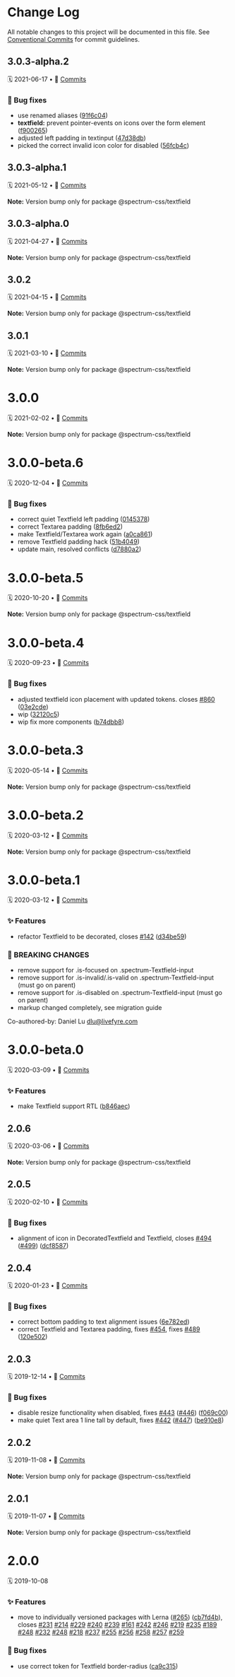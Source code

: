 # Change Log

All notable changes to this project will be documented in this file.
See [Conventional Commits](https://conventionalcommits.org) for commit guidelines.

<a name="3.0.3-alpha.2"></a>
## 3.0.3-alpha.2
🗓 2021-06-17 • 📝 [Commits](https://github.com/adobe/spectrum-css/compare/@spectrum-css/textfield@3.0.3-alpha.1...@spectrum-css/textfield@3.0.3-alpha.2)

### 🐛 Bug fixes

* use renamed aliases ([91f6c04](https://github.com/adobe/spectrum-css/commit/91f6c04))
* **textfield:** prevent pointer-events on icons over the form element ([f900265](https://github.com/adobe/spectrum-css/commit/f900265))
* adjusted left padding in textinput ([47d38db](https://github.com/adobe/spectrum-css/commit/47d38db))
* picked the correct invalid icon color for disabled ([56fcb4c](https://github.com/adobe/spectrum-css/commit/56fcb4c))





<a name="3.0.3-alpha.1"></a>
## 3.0.3-alpha.1
🗓 2021-05-12 • 📝 [Commits](https://github.com/adobe/spectrum-css/compare/@spectrum-css/textfield@3.0.3-alpha.0...@spectrum-css/textfield@3.0.3-alpha.1)

**Note:** Version bump only for package @spectrum-css/textfield





<a name="3.0.3-alpha.0"></a>
## 3.0.3-alpha.0
🗓 2021-04-27 • 📝 [Commits](https://github.com/adobe/spectrum-css/compare/@spectrum-css/textfield@3.0.2...@spectrum-css/textfield@3.0.3-alpha.0)

**Note:** Version bump only for package @spectrum-css/textfield





<a name="3.0.2"></a>
## 3.0.2
🗓 2021-04-15 • 📝 [Commits](https://github.com/adobe/spectrum-css/compare/@spectrum-css/textfield@3.0.1...@spectrum-css/textfield@3.0.2)

**Note:** Version bump only for package @spectrum-css/textfield





<a name="3.0.1"></a>
## 3.0.1
🗓 2021-03-10 • 📝 [Commits](https://github.com/adobe/spectrum-css/compare/@spectrum-css/textfield@3.0.0...@spectrum-css/textfield@3.0.1)

**Note:** Version bump only for package @spectrum-css/textfield





<a name="3.0.0"></a>
# 3.0.0
🗓 2021-02-02 • 📝 [Commits](https://github.com/adobe/spectrum-css/compare/@spectrum-css/textfield@3.0.0-beta.6...@spectrum-css/textfield@3.0.0)

**Note:** Version bump only for package @spectrum-css/textfield





<a name="3.0.0-beta.6"></a>
# 3.0.0-beta.6
🗓 2020-12-04 • 📝 [Commits](https://github.com/adobe/spectrum-css/compare/@spectrum-css/textfield@3.0.0-beta.5...@spectrum-css/textfield@3.0.0-beta.6)

### 🐛 Bug fixes

* correct quiet Textfield left padding ([0145378](https://github.com/adobe/spectrum-css/commit/0145378))
* correct Textarea padding ([8fb6ed2](https://github.com/adobe/spectrum-css/commit/8fb6ed2))
* make Textfield/Textarea work again ([a0ca861](https://github.com/adobe/spectrum-css/commit/a0ca861))
* remove Textfield padding hack ([51b4049](https://github.com/adobe/spectrum-css/commit/51b4049))
* update main, resolved conflicts ([d7880a2](https://github.com/adobe/spectrum-css/commit/d7880a2))





<a name="3.0.0-beta.5"></a>
# 3.0.0-beta.5
🗓 2020-10-20 • 📝 [Commits](https://github.com/adobe/spectrum-css/compare/@spectrum-css/textfield@3.0.0-beta.4...@spectrum-css/textfield@3.0.0-beta.5)

**Note:** Version bump only for package @spectrum-css/textfield





<a name="3.0.0-beta.4"></a>
# 3.0.0-beta.4
🗓 2020-09-23 • 📝 [Commits](https://github.com/adobe/spectrum-css/compare/@spectrum-css/textfield@3.0.0-beta.3...@spectrum-css/textfield@3.0.0-beta.4)

### 🐛 Bug fixes

* adjusted textfield icon placement with updated tokens. closes [#860](https://github.com/adobe/spectrum-css/issues/860) ([03e2cde](https://github.com/adobe/spectrum-css/commit/03e2cde))
* wip ([32120c5](https://github.com/adobe/spectrum-css/commit/32120c5))
* wip fix more components ([b74dbb8](https://github.com/adobe/spectrum-css/commit/b74dbb8))





<a name="3.0.0-beta.3"></a>
# 3.0.0-beta.3
🗓 2020-05-14 • 📝 [Commits](https://github.com/adobe/spectrum-css/compare/@spectrum-css/textfield@3.0.0-beta.2...@spectrum-css/textfield@3.0.0-beta.3)

**Note:** Version bump only for package @spectrum-css/textfield





<a name="3.0.0-beta.2"></a>
# 3.0.0-beta.2
🗓 2020-03-12 • 📝 [Commits](https://github.com/adobe/spectrum-css/compare/@spectrum-css/textfield@3.0.0-beta.1...@spectrum-css/textfield@3.0.0-beta.2)

**Note:** Version bump only for package @spectrum-css/textfield





<a name="3.0.0-beta.1"></a>
# 3.0.0-beta.1
🗓 2020-03-12 • 📝 [Commits](https://github.com/adobe/spectrum-css/compare/@spectrum-css/textfield@3.0.0-beta.0...@spectrum-css/textfield@3.0.0-beta.1)

### ✨ Features

* refactor Textfield to be decorated, closes [#142](https://github.com/adobe/spectrum-css/issues/142) ([d34be59](https://github.com/adobe/spectrum-css/commit/d34be59))


### 🛑 BREAKING CHANGES

* remove support for .is-focused on .spectrum-Textfield-input
* remove support for .is-invalid/.is-valid on .spectrum-Textfield-input (must go on parent)
* remove support for .is-disabled on .spectrum-Textfield-input (must go on parent)
* markup changed completely, see migration guide

Co-authored-by: Daniel Lu <dlu@livefyre.com>





<a name="3.0.0-beta.0"></a>
# 3.0.0-beta.0
🗓 2020-03-09 • 📝 [Commits](https://github.com/adobe/spectrum-css/compare/@spectrum-css/textfield@2.0.6...@spectrum-css/textfield@3.0.0-beta.0)

### ✨ Features

* make Textfield support RTL ([b846aec](https://github.com/adobe/spectrum-css/commit/b846aec))





<a name="2.0.6"></a>
## 2.0.6
🗓 2020-03-06 • 📝 [Commits](https://github.com/adobe/spectrum-css/compare/@spectrum-css/textfield@2.0.5...@spectrum-css/textfield@2.0.6)

**Note:** Version bump only for package @spectrum-css/textfield





<a name="2.0.5"></a>
## 2.0.5
🗓 2020-02-10 • 📝 [Commits](https://github.com/adobe/spectrum-css/compare/@spectrum-css/textfield@2.0.4...@spectrum-css/textfield@2.0.5)

### 🐛 Bug fixes

* alignment of icon in DecoratedTextfield and Textfield, closes [#494](https://github.com/adobe/spectrum-css/issues/494) ([#499](https://github.com/adobe/spectrum-css/issues/499)) ([dcf8587](https://github.com/adobe/spectrum-css/commit/dcf8587))





<a name="2.0.4"></a>
## 2.0.4
🗓 2020-01-23 • 📝 [Commits](https://github.com/adobe/spectrum-css/compare/@spectrum-css/textfield@2.0.3...@spectrum-css/textfield@2.0.4)

### 🐛 Bug fixes

* correct bottom padding to text alignment issues ([6e782ed](https://github.com/adobe/spectrum-css/commit/6e782ed))
* correct Textfield and Textarea padding, fixes [#454](https://github.com/adobe/spectrum-css/issues/454), fixes [#489](https://github.com/adobe/spectrum-css/issues/489) ([120e502](https://github.com/adobe/spectrum-css/commit/120e502))





<a name="2.0.3"></a>
## 2.0.3
🗓 2019-12-14 • 📝 [Commits](https://github.com/adobe/spectrum-css/compare/@spectrum-css/textfield@2.0.2...@spectrum-css/textfield@2.0.3)

### 🐛 Bug fixes

* disable resize functionality when disabled, fixes [#443](https://github.com/adobe/spectrum-css/issues/443) ([#446](https://github.com/adobe/spectrum-css/issues/446)) ([f069c00](https://github.com/adobe/spectrum-css/commit/f069c00))
* make quiet Text area 1 line tall by default, fixes [#442](https://github.com/adobe/spectrum-css/issues/442) ([#447](https://github.com/adobe/spectrum-css/issues/447)) ([be910e8](https://github.com/adobe/spectrum-css/commit/be910e8))





<a name="2.0.2"></a>
## 2.0.2
🗓 2019-11-08 • 📝 [Commits](https://github.com/adobe/spectrum-css/compare/@spectrum-css/textfield@2.0.1...@spectrum-css/textfield@2.0.2)

**Note:** Version bump only for package @spectrum-css/textfield





<a name="2.0.1"></a>
## 2.0.1
🗓 2019-11-07 • 📝 [Commits](https://github.com/adobe/spectrum-css/compare/@spectrum-css/textfield@2.0.0...@spectrum-css/textfield@2.0.1)

**Note:** Version bump only for package @spectrum-css/textfield





<a name="2.0.0"></a>
# 2.0.0
🗓 2019-10-08

### ✨ Features

* move to individually versioned packages with Lerna ([#265](https://github.com/adobe/spectrum-css/issues/265)) ([cb7fd4b](https://github.com/adobe/spectrum-css/commit/cb7fd4b)), closes [#231](https://github.com/adobe/spectrum-css/issues/231) [#214](https://github.com/adobe/spectrum-css/issues/214) [#229](https://github.com/adobe/spectrum-css/issues/229) [#240](https://github.com/adobe/spectrum-css/issues/240) [#239](https://github.com/adobe/spectrum-css/issues/239) [#161](https://github.com/adobe/spectrum-css/issues/161) [#242](https://github.com/adobe/spectrum-css/issues/242) [#246](https://github.com/adobe/spectrum-css/issues/246) [#219](https://github.com/adobe/spectrum-css/issues/219) [#235](https://github.com/adobe/spectrum-css/issues/235) [#189](https://github.com/adobe/spectrum-css/issues/189) [#248](https://github.com/adobe/spectrum-css/issues/248) [#232](https://github.com/adobe/spectrum-css/issues/232) [#248](https://github.com/adobe/spectrum-css/issues/248) [#218](https://github.com/adobe/spectrum-css/issues/218) [#237](https://github.com/adobe/spectrum-css/issues/237) [#255](https://github.com/adobe/spectrum-css/issues/255) [#256](https://github.com/adobe/spectrum-css/issues/256) [#258](https://github.com/adobe/spectrum-css/issues/258) [#257](https://github.com/adobe/spectrum-css/issues/257) [#259](https://github.com/adobe/spectrum-css/issues/259)


### 🐛 Bug fixes

* use correct token for Textfield border-radius ([ca9c315](https://github.com/adobe/spectrum-css/commit/ca9c315))
